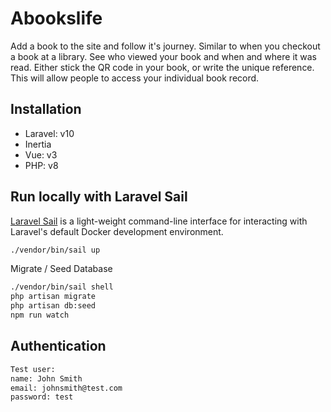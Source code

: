 # Abookslife
Add a book to the site and follow it's journey. Similar to when you checkout a book at a library. See who viewed your book and when and where it was read. Either stick the QR code in your book, or write the unique reference. This will allow people to access your individual book record.

## Installation

- Laravel: v10
- Inertia
- Vue: v3
- PHP: v8

## Run locally with Laravel Sail

<a href="https://laravel.com/docs/10.x/sail">Laravel Sail</a> is a light-weight command-line interface for interacting with Laravel's default Docker development environment. 

```bash
./vendor/bin/sail up
```

Migrate / Seed Database
```bash
./vendor/bin/sail shell
php artisan migrate
php artisan db:seed
npm run watch
```

## Authentication

```bash
Test user:
name: John Smith
email: johnsmith@test.com
password: test
```